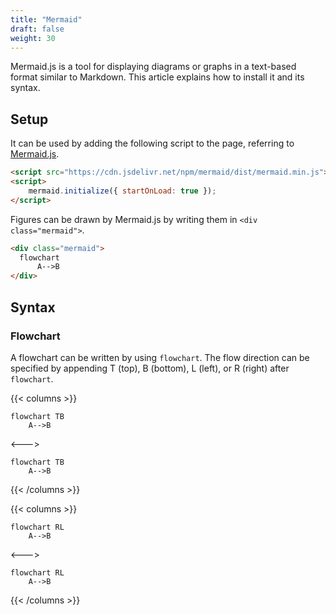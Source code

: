 ```yaml
---
title: "Mermaid"
draft: false
weight: 30
---
```

Mermaid.js is a tool for displaying diagrams or graphs in a text-based format similar to Markdown. This article explains how to install it and its syntax.

## Setup

It can be used by adding the following script to the page, referring to [Mermaid.js](https://mermaid-js.github.io/mermaid/).

```html
<script src="https://cdn.jsdelivr.net/npm/mermaid/dist/mermaid.min.js"></script>
<script>
    mermaid.initialize({ startOnLoad: true });
</script>
```

Figures can be drawn by Mermaid.js by writing them in `<div class="mermaid">`.

```html
<div class="mermaid">
  flowchart
      A-->B
</div>
```

## Syntax

### **Flowchart**

A flowchart can be written by using `flowchart`. The flow direction can be specified by appending T (top), B (bottom), L (left), or R (right) after `flowchart`.

{{< columns >}}

```mermaid
flowchart TB
    A-->B
```

<--->

```mermaid
flowchart TB
    A-->B
```

{{< /columns >}}

{{< columns >}}

```mermaid
flowchart RL
    A-->B
```

<--->

```mermaid
flowchart RL
    A-->B
```

{{< /columns >}}
